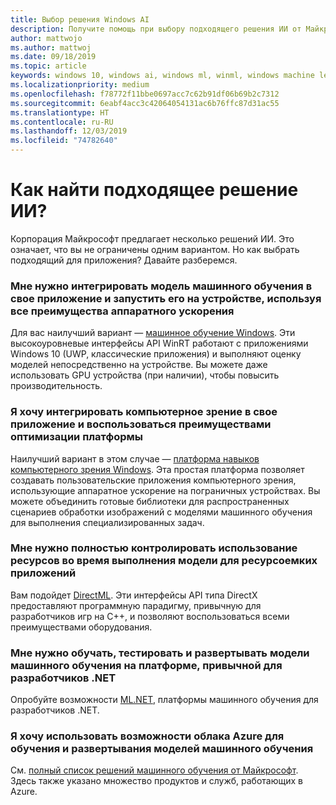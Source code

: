 ```yaml
---
title: Выбор решения Windows AI
description: Получите помощь при выбору подходящего решения ИИ от Майкрософт для своего приложения.
author: mattwojo
ms.author: mattwoj
ms.date: 09/18/2019
ms.topic: article
keywords: windows 10, windows ai, windows ml, winml, windows machine learning, ии майкрософт, сравнение, сравнительная характеристика, windows vision skills, DirectML
ms.localizationpriority: medium
ms.openlocfilehash: f78772f11bbe0697acc7c62b91df06b69b2c7312
ms.sourcegitcommit: 6eabf4acc3c42064054131ac6b76ffc87d31ac55
ms.translationtype: HT
ms.contentlocale: ru-RU
ms.lasthandoff: 12/03/2019
ms.locfileid: "74782640"
---
```

# <a name="which-ai-solution-is-right-for-me"></a>Как найти подходящее решение ИИ?

Корпорация Майкрософт предлагает несколько решений ИИ. Это означает, что вы не ограничены одним вариантом. Но как выбрать подходящий для приложения? Давайте разберемся.

### <a name="i-want-to-integrate-a-machine-learning-model-into-my-application-and-run-it-on-the-device-by-taking-full-advantage-of-hardware-acceleration"></a>Мне нужно интегрировать модель машинного обучения в свое приложение и запустить его на устройстве, используя все преимущества аппаратного ускорения

Для вас наилучший вариант — [машинное обучение Windows](windows-ml/index.md). Эти высокоуровневые интерфейсы API WinRT работают с приложениями Windows 10 (UWP, классические приложения) и выполняют оценку моделей непосредственно на устройстве. Вы можете даже использовать GPU устройства (при наличии), чтобы повысить производительность.

### <a name="i-want-to-integrate-computer-vision-into-my-application-and-take-advantage-of-platform-optimizations"></a>Я хочу интегрировать компьютерное зрение в свое приложение и воспользоваться преимуществами оптимизации платформы

Наилучший вариант в этом случае — [платформа навыков компьютерного зрения Windows](windows-vision-skills/index.md). Эта простая платформа позволяет создавать пользовательские приложения компьютерного зрения, использующие аппаратное ускорение на пограничных устройствах. Вы можете объединить готовые библиотеки для распространенных сценариев обработки изображений с моделями машинного обучения для выполнения специализированных задач.

### <a name="i-want-to-have-fuller-control-over-resource-utilization-during-model-execution-for-high-intensive-applications"></a>Мне нужно полностью контролировать использование ресурсов во время выполнения модели для ресурсоемких приложений

Вам подойдет [DirectML](https://docs.microsoft.com/windows/desktop/direct3d12/dml). Эти интерфейсы API типа DirectX предоставляют программную парадигму, привычную для разработчиков игр на C++, и позволяют воспользоваться всеми преимуществами оборудования.

### <a name="i-want-to-train-test-and-deploy-ml-models-with-a-framework-that-is-familiar-to-a-net-developer"></a>Мне нужно обучать, тестировать и развертывать модели машинного обучения на платформе, привычной для разработчиков .NET

Опробуйте возможности [ML.NET](https://dotnet.microsoft.com/apps/machinelearning-ai/ml-dotnet), платформы машинного обучения для разработчиков .NET.

### <a name="i-want-to-leverage-the-power-of-the-azure-cloud-for-training-and-deploying-ml-models"></a>Я хочу использовать возможности облака Azure для обучения и развертывания моделей машинного обучения

См. [полный список решений машинного обучения от Майкрософт](https://docs.microsoft.com/azure/architecture/data-guide/technology-choices/data-science-and-machine-learning). Здесь также указано множество продуктов и служб, работающих в Azure.
